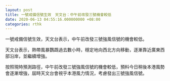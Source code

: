 ```yaml
---
layout: post
title: 一號戒備信號生效　天文台：中午前改發三號機會較低
date: 2020-06-13 04:55:16.000000000 +08:00
categories: rthk
---
```


一號戒備信號生效，天文台表示，中午前改發三號強風信號的機會較低。

天文台表示，熱帶風暴鸚鵡過去數小時，穩定地向西北方向移動，逐漸靠近廣東西部沿岸，並繼續增強。

按照現時預測路徑，中午前改發三號強風信號的機會較低，預料今日稍後本港風勢會逐漸增強，屆時天文台會視乎本港風力情況，考慮發出三號強風信號。
